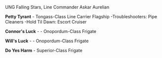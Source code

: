 UNG Falling Stars, Line Commander Askar Aurelian

**Petty Tyrant** - Tongass-Class Line Carrier Flagship
    -Troubleshooters: Pipe Cleaners
    -Hold Til Dawn: Escort Cruiser

**Connor's Luck** -  - Onopordum-Class Frigate 

**Will's Luck** -  - Onopordum-Class Frigate 

**Do Yes Harm** - Superior-Class Frigate
